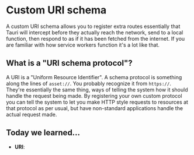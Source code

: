 # Custom URI schema

A custom URI schema allows you to register extra routes essentially that Tauri will intercept before they actually reach the network, send to a local function, then respond to as if it has been fetched from the internet. If you are familiar with how service workers function it's a lot like that.

## What is a "URI schema protocol"?

A URI is a "Uniform Resource Identifier". A schema protocol is something along the lines of `asset://`. You probably recognize it from `https://`. They're essentially the same thing, ways of telling the system how it should handle the request being made. By registering your own custom protocol you can tell the system to let you make HTTP style requests to resources at that protocol as per usual, but have non-standard applications handle the actual request made.

## Today we learned...

- **URI**:
